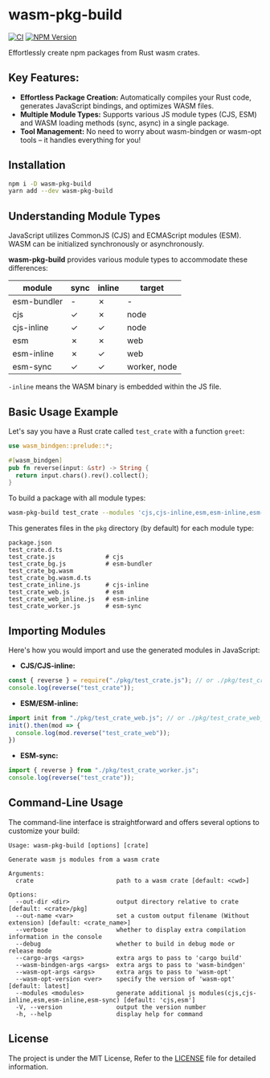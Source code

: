 # wasm-pkg-build

[![CI](https://github.com/sigoden/wasm-pkg-build/actions/workflows/ci.yaml/badge.svg)](https://github.com/sigoden/aichat/actions/workflows/ci.yaml)
[![NPM Version](https://img.shields.io/npm/v/wasm-pkg-build)](https://www.npmjs.com/package/wasm-pkg-build)

Effortlessly create npm packages from Rust wasm crates.

## Key Features:

* **Effortless Package Creation:** Automatically compiles your Rust code, generates JavaScript bindings, and optimizes WASM files. 
* **Multiple Module Types:** Supports various JS module types (CJS, ESM) and WASM loading methods (sync, async) in a single package.
* **Tool Management:** No need to worry about wasm-bindgen or wasm-opt tools – it handles everything for you!

## Installation

```bash
npm i -D wasm-pkg-build
yarn add --dev wasm-pkg-build
```

## Understanding Module Types

JavaScript utilizes CommonJS (CJS) and ECMAScript modules (ESM). WASM can be initialized synchronously or asynchronously.

**wasm-pkg-build** provides various module types to accommodate these differences:

| module      | sync | inline | target       |
| ----------- | ---- | ------ | ------------ |
| esm-bundler | -    | ✗      | -            |
| cjs         | ✓    | ✗      | node         |
| cjs-inline  | ✓    | ✓      | node         |
| esm         | ✗    | ✗      | web          |
| esm-inline  | ✗    | ✓      | web          |
| esm-sync    | ✓    | ✓      | worker, node |

`-inline` means the WASM binary is embedded within the JS file.

## Basic Usage Example

Let's say you have a Rust crate called `test_crate` with a function `greet`:

```rust
use wasm_bindgen::prelude::*;

#[wasm_bindgen]
pub fn reverse(input: &str) -> String {
  return input.chars().rev().collect();
}
```

To build a package with all module types:

```bash
wasm-pkg-build test_crate --modules 'cjs,cjs-inline,esm,esm-inline,esm-sync' 
```

This generates files in the `pkg` directory (by default) for each module type:

```
package.json
test_crate.d.ts            
test_crate.js              # cjs
test_crate_bg.js           # esm-bundler
test_crate_bg.wasm         
test_crate_bg.wasm.d.ts
test_crate_inline.js       # cjs-inline
test_crate_web.js          # esm
test_crate_web_inline.js   # esm-inline
test_crate_worker.js       # esm-sync
```

## Importing Modules

Here's how you would import and use the generated modules in JavaScript:

* **CJS/CJS-inline:**

```js
const { reverse } = require("./pkg/test_crate.js"); // or ./pkg/test_crate_inline.js for inline
console.log(reverse("test_crate"));
```

* **ESM/ESM-inline:**

```js
import init from "./pkg/test_crate_web.js"; // or ./pkg/test_crate_web_inline.js for inline
init().then(mod => {
  console.log(mod.reverse("test_crate_web"));
})
```

* **ESM-sync:**

```js
import { reverse } from "./pkg/test_crate_worker.js";
console.log(reverse("test_crate"));
```

## Command-Line Usage

The command-line interface is straightforward and offers several options to customize your build:

```
Usage: wasm-pkg-build [options] [crate]

Generate wasm js modules from a wasm crate

Arguments:
  crate                       path to a wasm crate [default: <cwd>]

Options:
  --out-dir <dir>             output directory relative to crate [default: <crate>/pkg]
  --out-name <var>            set a custom output filename (Without extension) [default: <crate_name>]
  --verbose                   whether to display extra compilation information in the console
  --debug                     whether to build in debug mode or release mode
  --cargo-args <args>         extra args to pass to 'cargo build'
  --wasm-bindgen-args <args>  extra args to pass to 'wasm-bindgen'
  --wasm-opt-args <args>      extra args to pass to 'wasm-opt'
  --wasm-opt-version <ver>    specify the version of 'wasm-opt' [default: latest]
  --modules <modules>         generate additional js modules(cjs,cjs-inline,esm,esm-inline,esm-sync) [default: 'cjs,esm']
  -V, --version               output the version number
  -h, --help                  display help for command
```

## License

The project is under the MIT License, Refer to the [LICENSE](https://github.com/sigoden/wasm-pkg-build/blob/main/LICENSE) file for detailed information.